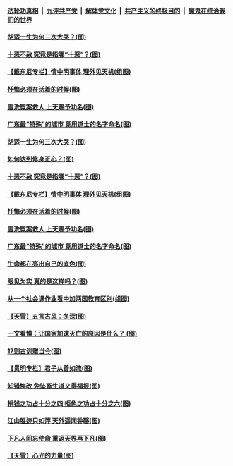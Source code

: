 

####  [法轮功真相](../../../../basic/blob/master/README.md?t=12061002) &nbsp;|&nbsp; [九评共产党](../../../../9ping.md/blob/master/README.md?t=12061002) &nbsp;|&nbsp; [解体党文化](../../../../jtdwh.md/blob/master/README.md?t=12061002)  &nbsp;|&nbsp; [共产主义的终极目的](../../../../gczydzjmd.md/blob/master/README.md?t=12061002) &nbsp;|&nbsp; [魔鬼在统治我们的世界](../../../../mgztzwmdsj.md/blob/master/README.md?t=12061002) 

#### [胡适一生为何三次大哭？(图)](../pages/p7/954700.md?t=12061002) 

#### [十恶不赦 究竟是指哪“十恶”？(图)](../pages/p7/954661.md?t=12061002) 

#### [【戴东尼专栏】情中明事体 理外见天机(组图)](../pages/p7/949226.md?t=12061002) 

#### [忏悔必须在活着的时候(图)](../pages/p7/954598.md?t=12061002) 

#### [雪洗冤案救人 上天赐予功名(图)](../pages/p7/954590.md?t=12061002) 

#### [广东最“特殊”的城市 竟用道士的名字命名(图)](../pages/p7/954578.md?t=12061002) 

#### [胡适一生为何三次大哭？(图)](../pages/p7/954700.md?t=12061002) 

#### [如何达到修身正心？(图)](../pages/p7/954699.md?t=12061002) 

#### [十恶不赦 究竟是指哪“十恶”？(图)](../pages/p7/954661.md?t=12061002) 

#### [【戴东尼专栏】情中明事体 理外见天机(组图)](../pages/p7/949226.md?t=12061002) 

#### [忏悔必须在活着的时候(图)](../pages/p7/954598.md?t=12061002) 

#### [雪洗冤案救人 上天赐予功名(图)](../pages/p7/954590.md?t=12061002) 

#### [广东最“特殊”的城市 竟用道士的名字命名(图)](../pages/p7/954578.md?t=12061002) 

#### [生命都在亮出自己的底色(图)](../pages/p7/954593.md?t=12061002) 


#### [眼见为实 真的是这样吗？(图)](../pages/p7/948090.md?t=12061002) 

#### [从一个社会课作业看中加两国教育区别(组图)](../pages/p7/951563.md?t=12061002) 

#### [【天雪】五言古风：冬深(图)](../pages/p7/954527.md?t=12061002) 

#### [一文看懂：让国家加速灭亡的原因是什么？ (图)](../pages/p7/954338.md?t=12061002) 

#### [17则古训赠当今(图)](../pages/p7/938210.md?t=12061002) 

#### [【贯明专栏】君子从善如流(图)](../pages/p7/951456.md?t=12061002) 

#### [知错悔改 免坠畜生道又得福报(图)](../pages/p7/954233.md?t=12061002) 

#### [捐钱之功占十分之四 拒色之功占十分之六(图)](../pages/p7/954235.md?t=12061002) 

#### [江山胜迹只如萍 天外遥闻钟磬(图)](../pages/p7/953355.md?t=12061002) 

#### [下凡人间忘使命 重返天界再下凡(图)](../pages/p7/954121.md?t=12061002) 

#### [【天雪】心光的力量(图)](../pages/p7/954067.md?t=12061002) 

